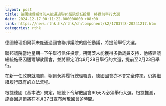 ```yaml
---
layout: post
title: 德國總理朔爾茨未能通過聯邦議院信任投票　將提前舉行大選
date: 2024-12-17 00:11:22.000000000 +08:00
link: https://news.rthk.hk/rthk/ch/component/k2/1783748-20241217.htm
categories: rthk
---
```


德國總理朔爾茨未能通過國會聯邦議院的信任動議，將提前舉行大選。

聯邦議院當地星期一下午舉行信任投票，朔爾茨未能獲得多數議員支持，他將建議總統施泰因邁爾解散國會，並將原定明年9月28日舉行的大選，提前至2月23日舉行。

在新一任政府就職前，朔爾茨將履行總理職責，德國國會亦不會完全停擺，仍將繼續履行既有的立法流程。

根據德國《基本法》規定，總統下令解散國會60天內必須舉行大選。根據推測，施泰因邁爾將在本月27日宣布解散國會的時間。
